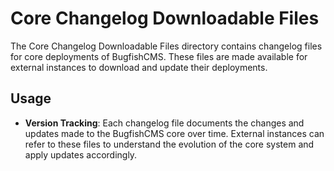 # Core Changelog Downloadable Files

The Core Changelog Downloadable Files directory contains changelog files for core deployments of BugfishCMS. These files are made available for external instances to download and update their deployments.

## Usage

- **Version Tracking**: Each changelog file documents the changes and updates made to the BugfishCMS core over time. External instances can refer to these files to understand the evolution of the core system and apply updates accordingly.
